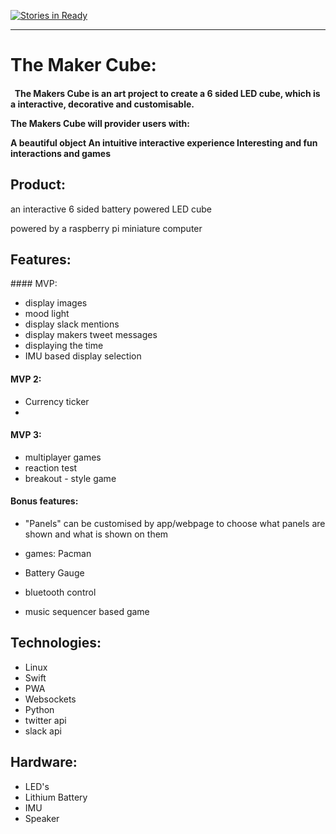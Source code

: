 
[![Stories in Ready](https://badge.waffle.io/sultanhq/maker_cube.svg?label=ready&title=Ready)](http://waffle.io/sultanhq/maker_cube)

___

# The Maker Cube:

<h4> 
The Makers Cube is an art project to create a 6 sided LED cube, which is a interactive, decorative and customisable.

The Makers Cube will provider users with:

A beautiful object
An intuitive interactive experience
Interesting and fun interactions and games
</h4>

## Product:



an interactive 6 sided battery powered LED cube

powered by a raspberry pi miniature computer

## Features:

#### MVP:
* display images
* mood light
* display slack mentions
* display makers tweet messages
* displaying the time
* IMU based display selection

#### MVP 2:
* Currency ticker
*


#### MVP 3:
* multiplayer games
 * reaction test
 * breakout - style game

#### Bonus features:
* "Panels" can be customised by app/webpage to choose what panels are shown and what is shown on them
* games: Pacman

* Battery Gauge
* bluetooth control
* music sequencer based game

## Technologies:
* Linux
* Swift
* PWA
* Websockets
* Python
* twitter api
* slack api

## Hardware:
* LED's
* Lithium Battery
* IMU
* Speaker
